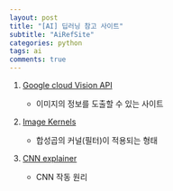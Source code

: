 ```yaml
---
layout: post
title: "[AI] 딥러닝 참고 사이트"
subtitle: "AiRefSite"
categories: python
tags: ai
comments: true
---
```


1. [Google cloud Vision API](https://cloud.google.com/vision?hl=ko)
    * 이미지의 정보를 도출할 수 있는 사이트

2. [Image Kernels](https://setosa.io/ev/image-kernels/)
    * 합성곱의 커널(필터)이 적용되는 형태

3. [CNN explainer](https://poloclub.github.io/cnn-explainer/)
    * CNN 작동 원리